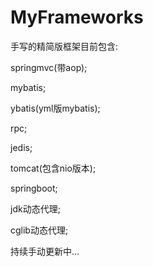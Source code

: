 # MyFrameworks
手写的精简版框架目前包含:

springmvc(带aop);

mybatis;

ybatis(yml版mybatis);

rpc;

jedis;

tomcat(包含nio版本);

springboot;

jdk动态代理;

cglib动态代理;

持续手动更新中...
